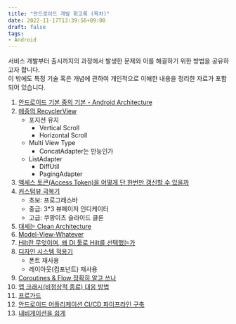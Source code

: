 ```yaml
---
title: "안드로이드 개발 회고록 (목차)"
date: 2022-11-17T13:39:56+09:00
draft: false
tags:
- Android
---
```


서비스 개발부터 출시까지의 과정에서 발생한 문제와 이를 해결하기 위한 방법을 공유하고자 합니다.</br>
이 밖에도 특정 기술 혹은 개념에 관하여 개인적으로 이해한 내용을 정리한 자료가 포함되어 있습니다.

1. [안드로이드 기본 중의 기본 - Android Architecture](/posts/architecture/)
2. [애증의 RecyclerView](/posts/recyclerview/)
   - 포지션 유지
     - Vertical Scroll
     - Horizontal Scroll
   - Multi View Type
     - ConcatAdapter는 만능인가
   - ListAdapter
     - DiffUtil
     - PagingAdapter
3. [액세스 토큰(Access Token)을 어떻게 단 한번만 갱신할 수 있을까](/posts/renew-access-token/)
4. [커스텀뷰 극복기](/posts/custom-view/)
    - 초보: 프로그래스바
    - 중급: 3*3 뷰페이저 인디케이터
    - 고급: 쿠팡이츠 슬라이드 클론
5. [대세는 Clean Architecture](/posts/clean-architecture/)
6. [Model-View-Whatever](/posts/data-presentation-architecture/)
7. [Hilt란 무엇이며, 왜 DI 툴로 Hilt를 선택했는가](/posts/di/)
8. [디자인 시스템 적용기](/posts/design-system/)
    - 폰트 재사용
    - 레이아웃(컴포넌트) 재사용
9.  [Coroutines & Flow 정확히 알고 쓰나](/posts/coroutines-flow/)
10. [앱 크래시(비정상적 종료) 대응 방법](/posts/handle-app-crash/)
11. [프로가드](/posts/proguard/)
12. [안드로이드 어플리케이션 CI/CD 파이프라인 구축](/posts/android-ci-cd/)
13. [내비게이션을 쉽게]()